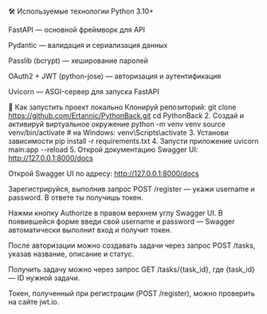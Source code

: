 🛠 Используемые технологии
Python 3.10+

FastAPI — основной фреймворк для API

Pydantic — валидация и сериализация данных

Passlib (bcrypt) — хеширование паролей

OAuth2 + JWT (python-jose) — авторизация и аутентификация

Uvicorn — ASGI-сервер для запуска FastAPI

🚀 Как запустить проект локально
Клонируй репозиторий:
git clone https://github.com/Ertannic/PythonBack.git
cd PythonBack
2. Создай и активируй виртуальное окружение
python -m venv venv
source venv/bin/activate  # на Windows: venv\Scripts\activate
3. Установи зависимости
pip install -r requirements.txt
4. Запусти приложение
uvicorn main:app --reload
5. Открой документацию
Swagger UI: http://127.0.0.1:8000/docs

Открой Swagger UI по адресу:
http://127.0.0.1:8000/docs

Зарегистрируйся, выполнив запрос POST /register — укажи username и password. В ответе ты получишь токен.

Нажми кнопку Authorize в правом верхнем углу Swagger UI.
В появившейся форме введи свой username и password — Swagger автоматически выполнит вход и получит токен.

После авторизации можно создавать задачи через запрос POST /tasks, указав название, описание и статус.

Получить задачу можно через запрос GET /tasks/{task_id}, где {task_id} — ID нужной задачи.

Токен, полученный при регистрации (POST /register), можно проверить на сайте jwt.io.

